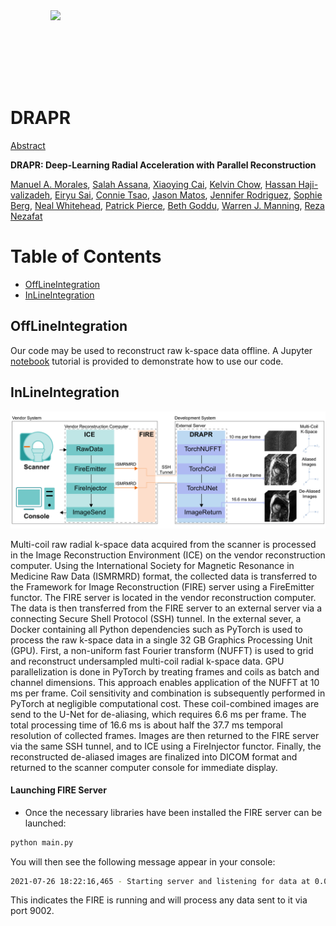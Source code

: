 <img src='vids/video_1_lowres.gif' align="right" width=440>

<br><br><br><br><br><br>

# DRAPR
[Abstract](https://github.com/HMS-CardiacMR/RealTimeCine/tree/main/Abstract)

**DRAPR: Deep-Learning Radial Acceleration with Parallel Reconstruction**  

[Manuel A. Morales](https://cardiacmr.hms.harvard.edu/people/manuel-morales-phd), [Salah Assana](https://cardiacmr.hms.harvard.edu/people/salah-assana), [Xiaoying Cai](https://cardiacmr.hms.harvard.edu/people/xiaoying-cai-phd), [Kelvin Chow](https://marketing.webassets.siemens-healthineers.com/1800000007010698/f017dc5c4ecd/Siemens-Healthineers-Meet_Healthineers_Kelvin_Chow_1800000007010698.pdf), [Hassan Haji-valizadeh](https://cardiacmr.hms.harvard.edu/people/hassan-haji-valizadeh-phd), [Eiryu Sai](https://cardiacmr.hms.harvard.edu/people/eiryu-sai-md-phd), [Connie Tsao](https://cardiacmr.hms.harvard.edu/people/connie-tsao), [Jason Matos](https://cardiacmr.hms.harvard.edu/people/jason-matos-md), [Jennifer Rodriguez](https://cardiacmr.hms.harvard.edu/people/jennifer-rodriguez), [Sophie Berg](https://cardiacmr.hms.harvard.edu/people/sophie-berg), [Neal Whitehead](https://cardiacmr.hms.harvard.edu/people/neal-whitehead-rn), [Patrick Pierce](https://cardiacmr.hms.harvard.edu/people/patrick-pierce), [Beth Goddu](https://cardiacmr.hms.harvard.edu/people/beth-goddu), [Warren J. Manning](https://cardiacmr.hms.harvard.edu/people/warren-j-manning), [Reza Nezafat](https://cardiacmr.hms.harvard.edu/people/reza-nezafat)

# Table of Contents 
- [OffLineIntegration](#Getting-Started)
- [InLineIntegration](#InLineIntegration)

## OffLineIntegration

Our code may be used to reconstruct raw k-space data offline. A Jupyter [notebook](https://github.com/HMS-CardiacMR/RealTimeCine/blob/main/notebooks/tutorial_basic.ipynb) tutorial is provided to demonstrate how to use our code. 


## InLineIntegration

<img src="vids/figure_2.png" width="800">

Multi-coil raw radial k-space data acquired from the scanner is processed in the Image Reconstruction Environment (ICE) on the vendor reconstruction computer. Using the International Society for Magnetic Resonance in Medicine Raw Data (ISMRMRD) format, the collected data is transferred to the Framework for Image Reconstruction (FIRE) server using a FireEmitter functor. The FIRE server is located in the vendor reconstruction computer. The data is then transferred from the FIRE server to an external server via a connecting Secure Shell Protocol (SSH) tunnel. In the external sever, a Docker containing all Python dependencies such as PyTorch is used to process the raw k-space data in a single 32 GB Graphics Processing Unit (GPU). First, a non-uniform fast Fourier transform (NUFFT) is used to grid and reconstruct undersampled multi-coil radial k-space data. GPU parallelization is done in PyTorch by treating frames and coils as batch and channel dimensions. This approach enables application of the NUFFT at 10 ms per frame. Coil sensitivity and combination is subsequently performed in PyTorch at negligible computational cost. These coil-combined images are send to the U-Net for de-aliasing, which requires 6.6 ms per frame. The total processing time of 16.6 ms is about half the 37.7 ms temporal resolution of collected frames. Images are then returned to the FIRE server via the same SSH tunnel, and to ICE using a FireInjector functor. Finally, the reconstructed de-aliased images are finalized into DICOM format and returned to the scanner computer console for immediate display.

#### Launching FIRE Server 

- Once the necessary libraries have been installed the FIRE server can be launched:
```bash
python main.py
```

You will then see the following message appear in your console:

```bash
2021-07-26 18:22:16,465 - Starting server and listening for data at 0.0.0.0:9002
```

This indicates the FIRE is running and will process any data sent to it via port 9002.

